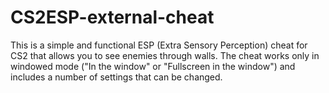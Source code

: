 # CS2ESP-external-cheat
This is a simple and functional ESP (Extra Sensory Perception) cheat for CS2 that allows you to see enemies through walls. The cheat works only in windowed mode ("In the window" or "Fullscreen in the window") and includes a number of settings that can be changed.
